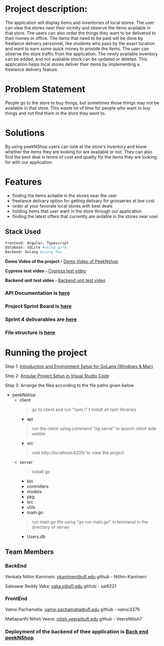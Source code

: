 # Project description:
The application will display items and inventories of local stores. The user can view the stores near their vicinity and observe the items available in that store. The users can also order the things they want to be delivered to their homes or office. The items that need to be paid will be done by freelance delivery personnel, like students who pass by the exact location and want to earn some quick money to provide the items. The user can observe the store traffic from the application. The newly available inventory can be added, and not available stock can be updated or deleted. This application helps local stores deliver their items by implementing a freelance delivery feature.

# Problem Statement

People go to the store to buy things, but sometimes those things may not be available in that store. This waste lot of time for people who want to buy things and not find them in the store they went to.

# Solutions

By using peekNShop users can look at the store's inventory and know whether the items they are looking for are available or not. They can also find the best deal in terms of cost and quality for the items they are looking for with our application.

# Features
- finding the items avilable in the stores near the user
- freelance delivary option for getting delivary for grosseries at low cost
- order at your favorate local stores with best deals
- holding items that user want in the store through our application
- finding the latest offers that currently are avilable in the stores near user

## Stack Used

```bash
Frontend: Angular, Typescript
Database: SQLite #using gorm
Backend: Golang #using Mux
```

<strong>Demo Video of the project - </strong>
[Demo Video of PeekNshop](https://www.youtube.com/watch?v=bLQmdahIzR0)

<strong>Cypress test video - </strong>
[Cypress test video](https://youtu.be/RTktAoyVcZU)

<strong>Backend unit test video - </strong>
[Backend unit test video](https://youtu.be/fgYtMIBUJJQ)


### API Documentation is [here](https://github.com/Nithin-Kamineni/peekNshop/wiki/REST-API-Documentation)

### Project Sprint Board is [here](https://github.com/Nithin-Kamineni/peekNshop/projects/1)

### Sprint 4 delivarables are [here](https://github.com/Nithin-Kamineni/peekNshop/blob/main/sprint.md)

### File structure is [here](https://github.com/Nithin-Kamineni/peekNshop/wiki/File-Structure)

# Running the project
Step 1: [Introduction and Environment Setup for GoLang (Windows & Mac)](https://www.youtube.com/watch?v=dgIh-VYcWYw "Introduction and Environment Setup for GoLang (Windows & Mac)")

Step 2: [Angular Project Setup in Visual Studio Code](https://www.youtube.com/watch?v=ZJejjL1Iev0 "Angular Project Setup in Visual Studio Code")

Step 3: Arrange the files according to the file paths given below 
- peekNshop
  - client
    > go to client and run "npm i" t install all npm libraries
    - api
    > run the cleint using command "ng serve" to launch cleint side webite
    - src
    > visit http://localhost:4200/ to view the project
  - server
    > install go
    - bin
    - controllers
    - models
    - pkg
    - src
    - utils
    - main.go
    > run main.go file using "go run main.go" in termianal in the directory of server
    - Users.db
  
  
## Team Members
### BackEnd
Venkata Nithin Kamineni: vkamineni@ufl.edu github - Nithin-Kamineni

Saieswar Reddy Vaka: vaka.s@ufl.edu github - sai6221
### FrontEnd
Vamsi Pachamatla: vamsi.pachamatla@ufl.edu github - vamsi3379

Mattaparthi Nitish Veera: nitish.veera@ufl.edu github - VeeraNitish7


### Deployment of the backend of thee application is [Back end peekNShop](https://git.heroku.com/pure-temple-70794.git)
